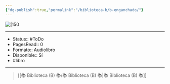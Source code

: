```yaml
---
{"dg-publish":true,"permalink":"/biblioteca-b/b-enganchado/"}
---
```



![|150](http://books.google.com/books/content?id=eeS7oAEACAAJ&printsec=frontcover&img=1&zoom=1&source=gbs_api)

---

- Status:: #ToDo 
- PagesRead:: 0 
- Formato:: Audiolibro
- Disponible:: Sí 
- #libro 

---

> [[📚 Biblioteca (B) 📚/📚 Biblioteca (B) 📚\|📚 Biblioteca (B) 📚]]